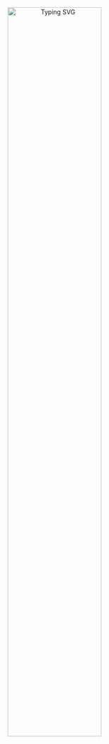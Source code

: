  <div align="center">
   <img src="https://github.com/user-attachments/assets/a49e29f8-881d-4cb6-9a0c-bbf8348873b1" alt="Typing SVG" width="65%" />
 </div> 
